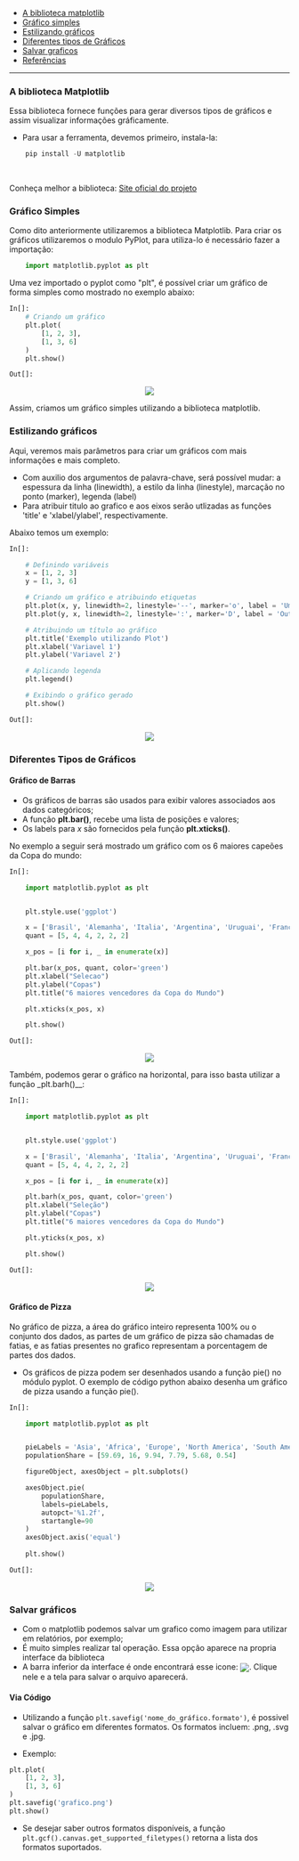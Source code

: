 - [A biblioteca matplotlib](#a-biblioteca-matplotlib)
- [Gráfico simples](#gráfico-simples)
- [Estilizando gráficos](#estilizando-gráficos)
- [Diferentes tipos de Gráficos](#Diferentes-Tipos-de-Gráficos)
- [Salvar graficos]()
- [Referências](#referencias)

----

### A biblioteca Matplotlib

Essa biblioteca fornece funções para gerar diversos tipos de gráficos e assim visualizar informações gráficamente.

- Para usar a ferramenta, devemos primeiro, instala-la:

```python
    pip install -U matplotlib
```
<br>

Conheça melhor a biblioteca:
<a href="https://matplotlib.org/"> Site oficial do projeto</a>

### Gráfico Simples
Como dito anteriormente utilizaremos a biblioteca Matplotlib. Para criar os gráficos utilizaremos o modulo PyPlot, para utiliza-lo é necessário fazer a importação:
```python
    import matplotlib.pyplot as plt
```
Uma vez importado o pyplot como "plt", é possível criar um gráfico de forma simples como mostrado no exemplo abaixo:
```python
In[]:
    # Criando um gráfico
    plt.plot(
        [1, 2, 3], 
        [1, 3, 6]
    )
    plt.show()
```
```python
Out[]:
```
<p align ="center"><img align=center src="img/plot.png"></p>

Assim, criamos um gráfico simples utilizando a biblioteca matplotlib.

### Estilizando gráficos 
Aqui, veremos mais parâmetros para criar um gráficos com mais informações e mais completo.
* Com auxilio dos argumentos de palavra-chave, será possível mudar: a espessura da linha (linewidth), a estilo da linha (linestyle), marcação no ponto (marker), legenda (label)
* Para atribuir titulo ao grafico e aos eixos serão utlizadas as funções 'title' e 'xlabel/ylabel', respectivamente.

Abaixo temos um exemplo:

```python
In[]:

    # Definindo variáveis
    x = [1, 2, 3]
    y = [1, 3, 6]

    # Criando um gráfico e atribuindo etiquetas
    plt.plot(x, y, linewidth=2, linestyle='--', marker='o', label = 'Uma legenda')
    plt.plot(y, x, linewidth=2, linestyle=':', marker='D', label = 'Outra legenda')

    # Atribuindo um título ao gráfico
    plt.title('Exemplo utilizando Plot')
    plt.xlabel('Variavel 1')
    plt.ylabel('Variavel 2')

    # Aplicando legenda
    plt.legend()

    # Exibindo o gráfico gerado
    plt.show()
```

```python
Out[]:
```
<p align ="center"><img align=center src="img/plot_aprimorado.png"></p>

### Diferentes Tipos de Gráficos
#### Gráfico de Barras
* Os gráficos de barras são usados para exibir valores associados aos dados categóricos;
* A função __plt.bar()__, recebe uma lista de posições e valores;
* Os labels para *x* são fornecidos pela função __plt.xticks()__.

No exemplo a seguir será mostrado um gráfico com os 6 maiores capeões da Copa do mundo:

```python
In[]:

    import matplotlib.pyplot as plt


    plt.style.use('ggplot')

    x = ['Brasil', 'Alemanha', 'Italia', 'Argentina', 'Uruguai', 'França']
    quant = [5, 4, 4, 2, 2, 2]

    x_pos = [i for i, _ in enumerate(x)]

    plt.bar(x_pos, quant, color='green')
    plt.xlabel("Selecao")
    plt.ylabel("Copas")
    plt.title("6 maiores vencedores da Copa do Mundo")

    plt.xticks(x_pos, x)

    plt.show()
```

```python
Out[]:
```
<p align ="center"><img align=center src="img/barchart.png"></p>

Também, podemos gerar o gráfico na horizontal, para isso basta utilizar a função _plt.barh()__:


```python
In[]:

    import matplotlib.pyplot as plt


    plt.style.use('ggplot')

    x = ['Brasil', 'Alemanha', 'Italia', 'Argentina', 'Uruguai', 'França']
    quant = [5, 4, 4, 2, 2, 2]

    x_pos = [i for i, _ in enumerate(x)]

    plt.barh(x_pos, quant, color='green')
    plt.xlabel("Seleção")
    plt.ylabel("Copas")
    plt.title("6 maiores vencedores da Copa do Mundo")

    plt.yticks(x_pos, x)

    plt.show()
```

```python
Out[]:
```
<p align ="center"><img align=center src="img/barcharthorizontal.png"></p>

#### Gráfico de Pizza
No gráfico de pizza, a área do gráfico inteiro representa 100% ou o conjunto dos dados, as partes de um gráfico de pizza são chamadas de fatias, e as fatias presentes no grafico representam a porcentagem de partes dos dados.

* Os gráficos de pizza podem ser desenhados usando a função pie() no módulo pyplot. O exemplo de código python abaixo desenha um gráfico de pizza usando a função pie().

```python
In[]:

    import matplotlib.pyplot as plt


    pieLabels = 'Asia', 'Africa', 'Europe', 'North America', 'South America', 'Australia'
    populationShare = [59.69, 16, 9.94, 7.79, 5.68, 0.54]

    figureObject, axesObject = plt.subplots()

    axesObject.pie(
        populationShare,
        labels=pieLabels,
        autopct='%1.2f',
        startangle=90
    )
    axesObject.axis('equal')
    
    plt.show()
```

```python
Out[]:
```
<p align ="center"><img align=center src="img/piechart.png"></p>

### Salvar gráficos
- Com o matplotlib podemos salvar um grafico como imagem para utilizar em relatórios, por exemplo;
- É muito simples realizar tal operação. Essa opção aparece na propria interface da biblioteca
- A barra inferior da interface é onde encontrará esse icone: <img align=center src="img/save.png">. Clique nele e a tela para salvar o arquivo aparecerá.

#### Via Código
- Utilizando a função `plt.savefig('nome_do_gráfico.formato')`, é possivel salvar o gráfico em diferentes formatos. Os formatos incluem: .png, .svg e .jpg.

- Exemplo:

```python
plt.plot(
    [1, 2, 3], 
    [1, 3, 6]
)
plt.savefig('grafico.png')
plt.show()
```

- Se desejar saber outros formatos disponíveis, a função `plt.gcf().canvas.get_supported_filetypes()` retorna a lista dos formatos suportados.
